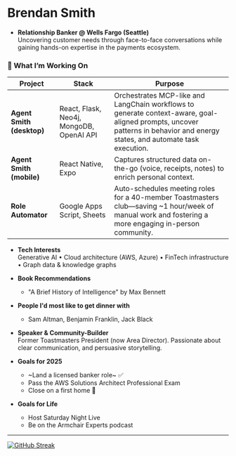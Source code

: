 # Brendan Smith

- **Relationship Banker @ Wells Fargo (Seattle)**  
  Uncovering customer needs through face-to-face conversations while gaining hands-on expertise in the payments ecosystem.

### 🔧  What I’m Working On
| Project | Stack | Purpose |
|---------|-------|---------|
| **Agent Smith (desktop)** | React, Flask, Neo4j, MongoDB, OpenAI API | Orchestrates MCP-like and LangChain workflows to generate context-aware, goal-aligned prompts, uncover patterns in behavior and energy states, and automate task execution. |
| **Agent Smith (mobile)** | React Native, Expo | Captures structured data on-the-go (voice, receipts, notes) to enrich personal context. |
| **Role Automator** | Google Apps Script, Sheets | Auto-schedules meeting roles for a 40-member Toastmasters club—saving ~1 hour/week of manual work and fostering a more engaging in-person community. |

- **Tech Interests**  
  Generative AI • Cloud architecture (AWS, Azure) • FinTech infrastructure • Graph data & knowledge graphs

- **Book Recommendations**
  - "A Brief History of Intelligence" by Max Bennett
 
- **People I'd most like to get dinner with**
  - Sam Altman, Benjamin Franklin, Jack Black

- **Speaker & Community-Builder**  
  Former Toastmasters President (now Area Director). Passionate about clear communication, and persuasive storytelling.

- **Goals for 2025**  
  - ~Land a licensed banker role~ ✅
  - Pass the AWS Solutions Architect Professional Exam
  - Close on a first home 🏡

- **Goals for Life**
  - Host Saturday Night Live
  - Be on the Armchair Experts podcast

---

[![GitHub Streak](https://github-readme-streak-stats.herokuapp.com?user=brendobrendo)](https://git.io/streak-stats)
